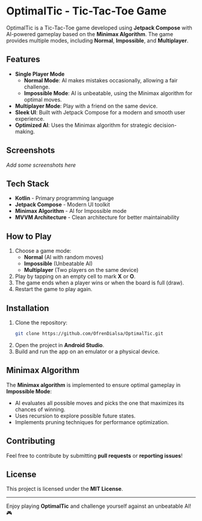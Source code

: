# OptimalTic - Tic-Tac-Toe Game

OptimalTic is a Tic-Tac-Toe game developed using **Jetpack Compose** with AI-powered gameplay based on the **Minimax Algorithm**. The game provides multiple modes, including **Normal**, **Impossible**, and **Multiplayer**.

## Features

- **Single Player Mode**
  - **Normal Mode**: AI makes mistakes occasionally, allowing a fair challenge.
  - **Impossible Mode**: AI is unbeatable, using the Minimax algorithm for optimal moves.
- **Multiplayer Mode**: Play with a friend on the same device.
- **Sleek UI**: Built with Jetpack Compose for a modern and smooth user experience.
- **Optimized AI**: Uses the Minimax algorithm for strategic decision-making.

## Screenshots

_Add some screenshots here_

## Tech Stack

- **Kotlin** - Primary programming language
- **Jetpack Compose** - Modern UI toolkit
- **Minimax Algorithm** - AI for Impossible mode
- **MVVM Architecture** - Clean architecture for better maintainability

## How to Play

1. Choose a game mode:
   - **Normal** (AI with random moves)
   - **Impossible** (Unbeatable AI)
   - **Multiplayer** (Two players on the same device)
2. Play by tapping on an empty cell to mark **X** or **O**.
3. The game ends when a player wins or when the board is full (draw).
4. Restart the game to play again.

## Installation

1. Clone the repository:
   ```bash
   git clone https://github.com/OfrenDialsa/OptimalTic.git
   ```
2. Open the project in **Android Studio**.
3. Build and run the app on an emulator or a physical device.

## Minimax Algorithm

The **Minimax algorithm** is implemented to ensure optimal gameplay in **Impossible Mode**:
- AI evaluates all possible moves and picks the one that maximizes its chances of winning.
- Uses recursion to explore possible future states.
- Implements pruning techniques for performance optimization.


## Contributing

Feel free to contribute by submitting **pull requests** or **reporting issues**!

## License

This project is licensed under the **MIT License**.

---

Enjoy playing **OptimalTic** and challenge yourself against an unbeatable AI! 🎮

